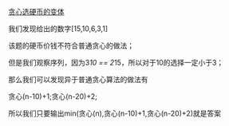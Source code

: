 [贪心选硬币的变体](https://codeforces.com/contest/1934/problem/B)

我们发现给出的数字[15,10,6,3,1]

该题的硬币价钱不符合普通贪心的做法；

但是我们观察序列，因为3*10 == 2*15，所以对于10的选择一定小于3；

那么我们可以发现异于普通贪心算法的做法有

贪心(n-10)+1;贪心(n-20)+2;

所以我们只要输出min(贪心(n),贪心(n-10)+1,贪心(n-20)+2)就是答案